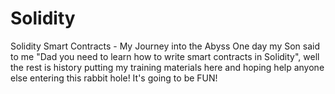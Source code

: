 # Solidity
Solidity Smart Contracts - My Journey into the Abyss 
One day my Son said to me "Dad you need to learn how to write smart contracts in Solidity", well the rest is history putting my training materials here and hoping help anyone else entering this rabbit hole!  It's going to be FUN!
